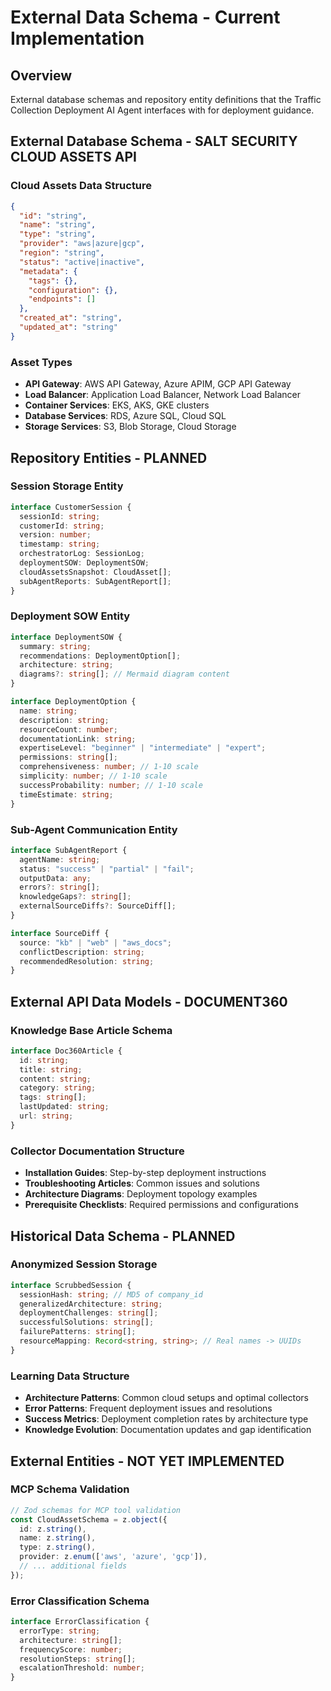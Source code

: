 # External Data Schema - Current Implementation

## Overview
External database schemas and repository entity definitions that the Traffic Collection Deployment AI Agent interfaces with for deployment guidance.

## External Database Schema - SALT SECURITY CLOUD ASSETS API

### Cloud Assets Data Structure
```json
{
  "id": "string",
  "name": "string",
  "type": "string",
  "provider": "aws|azure|gcp",
  "region": "string",
  "status": "active|inactive",
  "metadata": {
    "tags": {},
    "configuration": {},
    "endpoints": []
  },
  "created_at": "string",
  "updated_at": "string"
}
```

### Asset Types
- **API Gateway**: AWS API Gateway, Azure APIM, GCP API Gateway
- **Load Balancer**: Application Load Balancer, Network Load Balancer
- **Container Services**: EKS, AKS, GKE clusters
- **Database Services**: RDS, Azure SQL, Cloud SQL
- **Storage Services**: S3, Blob Storage, Cloud Storage

## Repository Entities - PLANNED

### Session Storage Entity
```typescript
interface CustomerSession {
  sessionId: string;
  customerId: string;
  version: number;
  timestamp: string;
  orchestratorLog: SessionLog;
  deploymentSOW: DeploymentSOW;
  cloudAssetsSnapshot: CloudAsset[];
  subAgentReports: SubAgentReport[];
}
```

### Deployment SOW Entity
```typescript
interface DeploymentSOW {
  summary: string;
  recommendations: DeploymentOption[];
  architecture: string;
  diagrams?: string[]; // Mermaid diagram content
}

interface DeploymentOption {
  name: string;
  description: string;
  resourceCount: number;
  documentationLink: string;
  expertiseLevel: "beginner" | "intermediate" | "expert";
  permissions: string[];
  comprehensiveness: number; // 1-10 scale
  simplicity: number; // 1-10 scale
  successProbability: number; // 1-10 scale
  timeEstimate: string;
}
```

### Sub-Agent Communication Entity
```typescript
interface SubAgentReport {
  agentName: string;
  status: "success" | "partial" | "fail";
  outputData: any;
  errors?: string[];
  knowledgeGaps?: string[];
  externalSourceDiffs?: SourceDiff[];
}

interface SourceDiff {
  source: "kb" | "web" | "aws_docs";
  conflictDescription: string;
  recommendedResolution: string;
}
```

## External API Data Models - DOCUMENT360

### Knowledge Base Article Schema
```typescript
interface Doc360Article {
  id: string;
  title: string;
  content: string;
  category: string;
  tags: string[];
  lastUpdated: string;
  url: string;
}
```

### Collector Documentation Structure
- **Installation Guides**: Step-by-step deployment instructions
- **Troubleshooting Articles**: Common issues and solutions
- **Architecture Diagrams**: Deployment topology examples
- **Prerequisite Checklists**: Required permissions and configurations

## Historical Data Schema - PLANNED

### Anonymized Session Storage
```typescript
interface ScrubbedSession {
  sessionHash: string; // MD5 of company_id
  generalizedArchitecture: string;
  deploymentChallenges: string[];
  successfulSolutions: string[];
  failurePatterns: string[];
  resourceMapping: Record<string, string>; // Real names -> UUIDs
}
```

### Learning Data Structure
- **Architecture Patterns**: Common cloud setups and optimal collectors
- **Error Patterns**: Frequent deployment issues and resolutions
- **Success Metrics**: Deployment completion rates by architecture type
- **Knowledge Evolution**: Documentation updates and gap identification

## External Entities - NOT YET IMPLEMENTED

### MCP Schema Validation
```typescript
// Zod schemas for MCP tool validation
const CloudAssetSchema = z.object({
  id: z.string(),
  name: z.string(),
  type: z.string(),
  provider: z.enum(['aws', 'azure', 'gcp']),
  // ... additional fields
});
```

### Error Classification Schema
```typescript
interface ErrorClassification {
  errorType: string;
  architecture: string[];
  frequencyScore: number;
  resolutionSteps: string[];
  escalationThreshold: number;
}